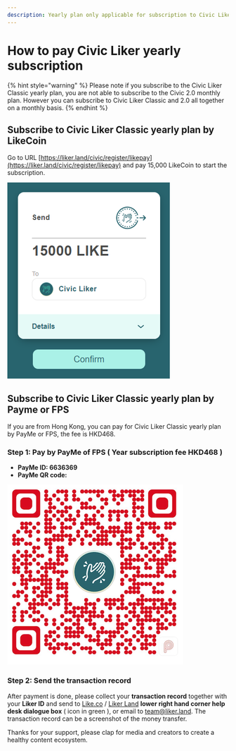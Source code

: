 ```yaml
---
description: Yearly plan only applicable for subscription to Civic Liker Classic
---
```


# How to pay Civic Liker yearly subscription

{% hint style="warning" %}
Please note if you subscribe to the Civic Liker Classic yearly plan, you are not able to subscribe to the Civic 2.0 monthly plan. However you can subscribe to Civic Liker Classic and 2.0 all together on a monthly basis.
{% endhint %}

## **Subscribe to Civic Liker Classic yearly plan by LikeCoin**

Go to URL [https://liker.land/civic/register/likepay](https://liker.land/civic/register/likepay) and pay 15,000 LikeCoin to start the subscription.

![](../../../.gitbook/assets/15000likecoin-civicliker-en.png)

## **Subscribe to Civic Liker Classic yearly plan by Payme or FPS**

If you are from Hong Kong, you can pay for Civic Liker Classic yearly plan by PayMe or FPS, the fee is HKD468.

### Step 1: Pay by PayMe of FPS ( Year subscription fee HKD468 )

* **PayMe ID: 6636369**
* **PayMe QR code:**

![](../../../.gitbook/assets/payme.png)

### **Step 2: Send the transaction record**

After payment is done, please collect your **transaction record** together with your **Liker ID** and send to [Like.co](https://like.co) / [Liker Land](https://liker.land) **lower right hand corner help desk dialogue box** ( icon in green ), or email to [team@liker.land](mailto:team@liker.land). The transaction record can be a screenshot of the money transfer.

Thanks for your support, please clap for media and creators to create a healthy content ecosystem.
